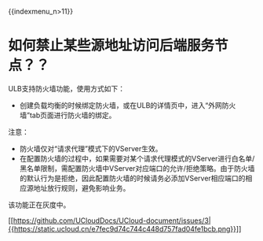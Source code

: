 {{indexmenu_n>11}}

# 如何禁止某些源地址访问后端服务节点？？

ULB支持防火墙功能，使用方式如下：

* 创建负载均衡的时候绑定防火墙，或在ULB的详情页中，进入“外网防火墙”tab页面进行防火墙的绑定。

注意：
* 防火墙仅对“请求代理”模式下的VServer生效。
* 在配置防火墙的过程中，如果需要对某个请求代理模式的VServer进行白名单/黑名单限制，需配置防火墙中VServer对应端口的允许/拒绝策略。由于防火墙的默认行为是拒绝，因此配置防火墙的时候请务必添加VServer相应端口的相应源地址放行规则，避免影响业务。

该功能正在灰度中。


[[https://github.com/UCloudDocs/UCloud-document/issues/3|{{https://static.ucloud.cn/e7fec9d74c744c448d757fad04fe1bcb.png}}]]
